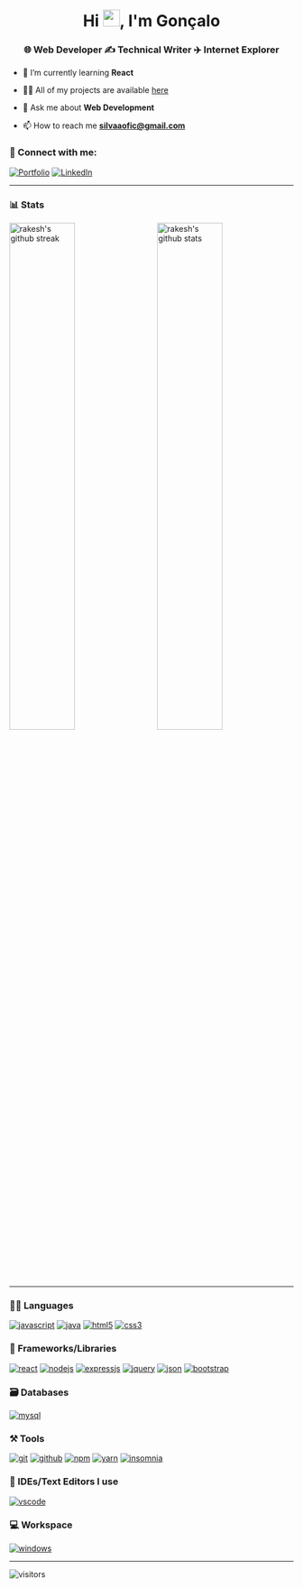 <h1 align="center">Hi <img src="https://raw.githubusercontent.com/MartinHeinz/MartinHeinz/master/wave.gif" width="30">, I'm Gonçalo</h1>
<h3 align="center">🌐 Web Developer ✍️ Technical Writer ✈️ Internet Explorer</h3>

- 🌱 I’m currently learning **React**

- 👨‍💻 All of my projects are available [here]()

- 💬 Ask me about **Web Development**

- 📫 How to reach me **silvaaofic@gmail.com**

### 🤝 Connect with me:

[![Portfolio](https://img.shields.io/badge/Portfolio-000000?style=for-the-badge&logo=Portfolio&logoColor=white)](https://github.com/goncalosilvaa)
[![LinkedIn](https://img.shields.io/badge/LinkedIn-0077B5?style=for-the-badge&logo=linkedin&logoColor=white)](https://pt.linkedin.com/in/goncalosilva18)

---

### 📊 Stats

<img src="https://github-readme-stats.vercel.app/api?username=goncalosilvaa&include_all_commits=true&show_icons=true&theme=github_dark&hide_border=true" alt="rakesh's github stats" width="48%" align="right" >
<img src="https://github-readme-streak-stats.herokuapp.com/?user=goncalosilvaa&theme=tokyonight&hide_border=true" alt="rakesh's github streak" width="48%" >

---

### 🧑‍💻 Languages

[![javascript](https://img.shields.io/badge/JavaScript-323330?style=for-the-badge&logo=javascript&logoColor=F7DF1E)](https://itsrakesh.co)
[![java](https://img.shields.io/badge/Java-ED8B00?style=for-the-badge&logo=java&logoColor=white)](https://itsrakesh.co)
[![html5](https://img.shields.io/badge/HTML5-E34F26?style=for-the-badge&logo=html5&logoColor=white)](https://itsrakesh.co)
[![css3](https://img.shields.io/badge/CSS3-1572B6?style=for-the-badge&logo=css3&logoColor=white)](https://itsrakesh.co)

### 🧩 Frameworks/Libraries

[![react](https://img.shields.io/badge/React-20232A?style=for-the-badge&logo=react&logoColor=61DAFB)](https://itsrakesh.co)
[![nodejs](https://img.shields.io/badge/Node.js-339933?style=for-the-badge&logo=nodedotjs&logoColor=white)](https://itsrakesh.co)
[![expressjs](https://img.shields.io/badge/Express.js-000000?style=for-the-badge&logo=express&logoColor=white)](https://itsrakesh.co)
[![jquery](https://img.shields.io/badge/jQuery-0769AD?style=for-the-badge&logo=jquery&logoColor=white)](https://itsrakesh.co)
[![json](https://img.shields.io/badge/json-0769AD?style=for-the-badge&logo=json&logoColor=white)](https://itsrakesh.co)
[![bootstrap](https://img.shields.io/badge/Bootstrap-563D7C?style=for-the-badge&logo=bootstrap&logoColor=white)](https://itsrakesh.co)

### 🗃️ Databases

[![mysql](https://img.shields.io/badge/MySQL-005C84?style=for-the-badge&logo=mysql&logoColor=white)](https://itsrakesh.co)

### ⚒️ Tools

[![git](https://img.shields.io/badge/GIT-E44C30?style=for-the-badge&logo=git&logoColor=white)](https://itsrakesh.co)
[![github](https://img.shields.io/badge/GitHub-100000?style=for-the-badge&logo=github&logoColor=white)](https://itsrakesh.co)
[![npm](https://img.shields.io/badge/npm-CB3837?style=for-the-badge&logo=npm&logoColor=white)](https://itsrakesh.co)
[![yarn](https://img.shields.io/badge/yarn-CB3837?style=for-the-badge&logo=yarn&logoColor=white)](https://itsrakesh.co)
[![insomnia](https://img.shields.io/badge/Insomnia-CB3837?style=for-the-badge&logo=insomnia&logoColor=white)](https://itsrakesh.co)


### 🧠 IDEs/Text Editors I use

[![vscode](https://img.shields.io/badge/Visual_Studio_Code-0078D4?style=for-the-badge&logo=visual%20studio%20code&logoColor=white)](https://github.com/goncalosilvaa)

### 💻 Workspace

[![windows](https://img.shields.io/badge/Windows-0078D6?style=for-the-badge&logo=windows&logoColor=white)](https://github.com/goncalosilvaa)
<!-- [![hp laptop](https://img.shields.io/badge/hp%20laptop-0096D6?style=for-the-badge&logo=hp&logoColor=white)](https://itsrakesh.co)
[![acer monitor](https://img.shields.io/badge/acer%20monitor-83B81A?style=for-the-badge&logo=acer&logoColor=white)](https://itsrakesh.co) -->

---

![visitors](https://visitor-badge.laobi.icu/badge?page_id=goncalosilvaa.RakeshPotnuru)
<!---
goncalosilvaa/goncalosilvaa is a ✨ special ✨ repository because its `README.md` (this file) appears on your GitHub profile.
You can click the Preview link to take a look at your changes.
--->
